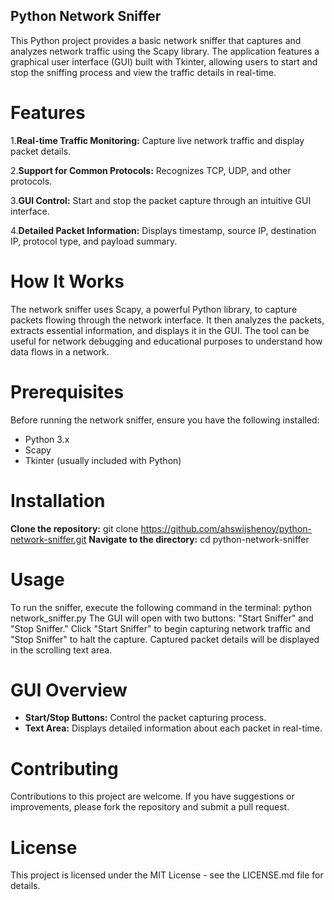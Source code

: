 ## Python Network Sniffer
This Python project provides a basic network sniffer that captures and analyzes network traffic using the Scapy library. The application features a graphical user interface (GUI) built with Tkinter, allowing users to start and stop the sniffing process and view the traffic details in real-time.

# Features
1.**Real-time Traffic Monitoring:** Capture live network traffic and display packet details.

2.**Support for Common Protocols:** Recognizes TCP, UDP, and other protocols.

3.**GUI Control:** Start and stop the packet capture through an intuitive GUI interface.

4.**Detailed Packet Information:** Displays timestamp, source IP, destination IP, protocol type, and payload summary.

# How It Works

The network sniffer uses Scapy, a powerful Python library, to capture packets flowing through the network interface. It then analyzes the packets, extracts essential information, and displays it in the GUI. The tool can be useful for network debugging and educational purposes to understand how data flows in a network.

# Prerequisites
Before running the network sniffer, ensure you have the following installed:
- Python 3.x
- Scapy
- Tkinter (usually included with Python)

# Installation
**Clone the repository:**
git clone https://github.com/ahswijshenoy/python-network-sniffer.git
**Navigate to the directory:**
cd python-network-sniffer

# Usage
To run the sniffer, execute the following command in the terminal:
python network_sniffer.py
The GUI will open with two buttons: "Start Sniffer" and "Stop Sniffer." Click "Start Sniffer" to begin capturing network traffic and "Stop Sniffer" to halt the capture. Captured packet details will be displayed in the scrolling text area.

# GUI Overview
- **Start/Stop Buttons:** Control the packet capturing process.
- **Text Area:** Displays detailed information about each packet in real-time.

# Contributing
Contributions to this project are welcome. If you have suggestions or improvements, please fork the repository and submit a pull request.

# License
This project is licensed under the MIT License - see the LICENSE.md file for details.
